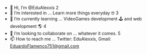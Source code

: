 - 👋 Hi, I’m @EduAlexxis
2
- 👀 I’m interested in ... Learn more things everyday 🤓
3
- 🌱 I’m currently learning ... VideoGames development 🕹 and web development 🌎
4
- 💞️ I’m looking to collaborate on ... whatever it comes.
5
- 📫 How to reach me ... Twitter: EduAlexxis, Gmail: EduardoFlamenco751@gmail.com
